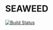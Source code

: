 # SEAWEED

[![Build Status](https://travis-ci.org/data61/stellar-config.svg?branch=dev)](https://travis-ci.org/data61/stellar-config)
